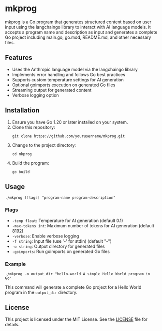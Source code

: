 # mkprog

mkprog is a Go program that generates structured content based on user input using the langchaingo library to interact with AI language models. It accepts a program name and description as input and generates a complete Go project including main.go, go.mod, README.md, and other necessary files.

## Features

- Uses the Anthropic language model via the langchaingo library
- Implements error handling and follows Go best practices
- Supports custom temperature settings for AI generation
- Optional goimports execution on generated Go files
- Streaming output for generated content
- Verbose logging option

## Installation

1. Ensure you have Go 1.20 or later installed on your system.
2. Clone this repository:
   ```
   git clone https://github.com/yourusername/mkprog.git
   ```
3. Change to the project directory:
   ```
   cd mkprog
   ```
4. Build the program:
   ```
   go build
   ```

## Usage

```
./mkprog [flags] "program-name program-description"
```

### Flags

- `-temp float`: Temperature for AI generation (default 0.1)
- `-max-tokens int`: Maximum number of tokens for AI generation (default 8192)
- `-verbose`: Enable verbose logging
- `-f string`: Input file (use '-' for stdin) (default "-")
- `-o string`: Output directory for generated files
- `-goimports`: Run goimports on generated Go files

### Example

```
./mkprog -o output_dir "hello-world A simple Hello World program in Go"
```

This command will generate a complete Go project for a Hello World program in the `output_dir` directory.

## License

This project is licensed under the MIT License. See the [LICENSE](LICENSE) file for details.

